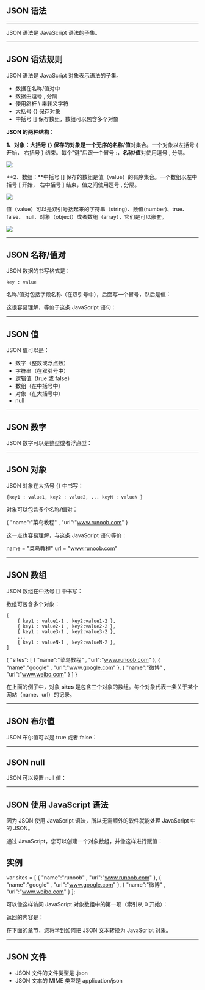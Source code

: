 ## JSON 语法

* * *

JSON 语法是 JavaScript 语法的子集。

* * *

## JSON 语法规则

JSON 语法是 JavaScript 对象表示语法的子集。

+   数据在名称/值对中
+   数据由逗号 , 分隔
+   使用斜杆 \\ 来转义字符
+   大括号 {} 保存对象
+   中括号 \[\] 保存数组，数组可以包含多个对象

**JSON 的两种结构：**

**1、对象：**大括号 {} 保存的对象是一个无序的**名称/值**对集合。一个对象以左括号 { 开始， 右括号 } 结束。每个"键"后跟一个冒号 :，**名称/值**对使用逗号 , 分隔。

![](https://www.runoob.com/wp-content/uploads/2013/09/object.png)

**2、数组：**中括号 \[\] 保存的数组是值（value）的有序集合。一个数组以左中括号 \[ 开始， 右中括号 \] 结束，值之间使用逗号 , 分隔。

![](https://www.runoob.com/wp-content/uploads/2013/09/array.png)

值（value）可以是双引号括起来的字符串（string）、数值(number)、true、false、 null、对象（object）或者数组（array），它们是可以嵌套。

![](https://www.runoob.com/wp-content/uploads/2013/09/value.png)

* * *

## JSON 名称/值对

JSON 数据的书写格式是：

```
key : value
```

名称/值对包括字段名称（在双引号中），后面写一个冒号，然后是值：

这很容易理解，等价于这条 JavaScript 语句：

* * *

## JSON 值

JSON 值可以是：

+   数字（整数或浮点数）
+   字符串（在双引号中）
+   逻辑值（true 或 false）
+   数组（在中括号中）
+   对象（在大括号中）
+   null

* * *

## JSON 数字

JSON 数字可以是整型或者浮点型：

* * *

## JSON 对象

JSON 对象在大括号 {} 中书写：

```
{key1 : value1, key2 : value2, ... keyN : valueN }
```

对象可以包含多个名称/值对：

{ "name":"菜鸟教程" , "url":"www.runoob.com" }

这一点也容易理解，与这条 JavaScript 语句等价：

name = "菜鸟教程" url = "www.runoob.com"

  

* * *

## JSON 数组

JSON 数组在中括号 \[\] 中书写：

数组可包含多个对象：

```
[
    { key1 : value1-1 , key2:value1-2 }, 
    { key1 : value2-1 , key2:value2-2 }, 
    { key1 : value3-1 , key2:value3-2 }, 
    ...
    { key1 : valueN-1 , key2:valueN-2 }, 
]
```

{ "sites": \[ { "name":"菜鸟教程" , "url":"www.runoob.com" }, { "name":"google" , "url":"www.google.com" }, { "name":"微博" , "url":"www.weibo.com" } \] }

在上面的例子中，对象 **sites** 是包含三个对象的数组。每个对象代表一条关于某个网站（name、url）的记录。

* * *

## JSON 布尔值

JSON 布尔值可以是 true 或者 false：

* * *

## JSON null

JSON 可以设置 null 值：

* * *

## JSON 使用 JavaScript 语法

因为 JSON 使用 JavaScript 语法，所以无需额外的软件就能处理 JavaScript 中的 JSON。

通过 JavaScript，您可以创建一个对象数组，并像这样进行赋值：

## 实例

var sites = \[ { "name":"runoob" , "url":"www.runoob.com" }, { "name":"google" , "url":"www.google.com" }, { "name":"微博" , "url":"www.weibo.com" } \];

可以像这样访问 JavaScript 对象数组中的第一项（索引从 0 开始）：

返回的内容是：

 

在下面的章节，您将学到如何把 JSON 文本转换为 JavaScript 对象。  

* * *

## JSON 文件

+   JSON 文件的文件类型是 .json
+   JSON 文本的 MIME 类型是 application/json